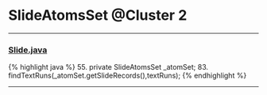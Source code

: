 # SlideAtomsSet @Cluster 2

***

### [Slide.java](https://searchcode.com/codesearch/view/97394313/)
{% highlight java %}
55. private SlideAtomsSet _atomSet;
83.     findTextRuns(_atomSet.getSlideRecords(),textRuns);
{% endhighlight %}

***

